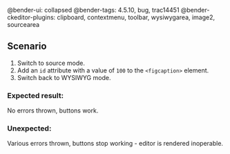 @bender-ui: collapsed
@bender-tags: 4.5.10, bug, trac14451
@bender-ckeditor-plugins: clipboard, contextmenu, toolbar, wysiwygarea, image2, sourcearea

## Scenario

1. Switch to source mode.
1. Add an `id` attribute with a value of `100` to the `<figcaption>` element.
1. Switch back to WYSIWYG mode.

### Expected result:

No errors thrown, buttons work.

### Unexpected:

Various errors thrown, buttons stop working - editor is rendered inoperable.
